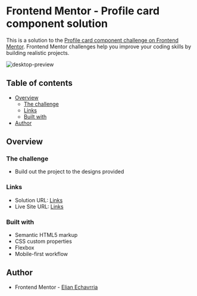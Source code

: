 # Frontend Mentor - Profile card component solution

This is a solution to the [Profile card component challenge on Frontend Mentor](https://www.frontendmentor.io/challenges/profile-card-component-cfArpWshJ). Frontend Mentor challenges help you improve your coding skills by building realistic projects. 

![desktop-preview](https://github.com/user-attachments/assets/b9b58e4c-8929-4d60-92ab-028e7d4ee0ab)

## Table of contents

- [Overview](#overview)
  - [The challenge](#the-challenge)
  - [Links](#links)
  - [Built with](#built-with)
- [Author](#author)


## Overview

### The challenge

- Build out the project to the designs provided


### Links

- Solution URL: [Links]([https://your-solution-url.com](https://www.frontendmentor.io/solutions/profile-card-preview-7MSXOx4_1C))
- Live Site URL: [Links]([https://your-live-site-url.com](https://elianechavarria.github.io/profile-card-preview/))


### Built with

- Semantic HTML5 markup
- CSS custom properties
- Flexbox
- Mobile-first workflow


## Author

- Frontend Mentor - [Elian Echavrria](https://www.frontendmentor.io/profile/ElianEchavarria)





